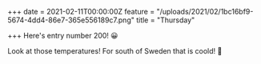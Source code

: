 +++
date = 2021-02-11T00:00:00Z
feature = "/uploads/2021/02/1bc16bf9-5674-4dd4-86e7-365e556189c7.png"
title = "Thursday"

+++
Here's entry number 200! 😀

Look at those temperatures! For south of Sweden that is coold! 🥶